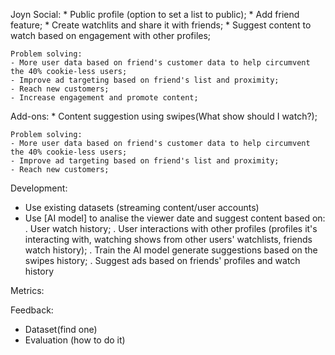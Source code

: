 Joyn Social:
    * Public profile (option to set a list to public);
    * Add friend feature;
    * Create watchlits and share it with friends;
    * Suggest content to watch based on engagement with other profiles;

    Problem solving:
    - More user data based on friend's customer data to help circumvent the 40% cookie-less users;
    - Improve ad targeting based on friend's list and proximity;
    - Reach new customers;
    - Increase engagement and promote content;



Add-ons:
    * Content suggestion using swipes(What show should I watch?);

    Problem solving:
    - More user data based on friend's customer data to help circumvent the 40% cookie-less users;
    - Improve ad targeting based on friend's list and proximity;
    - Reach new customers;

Development:
- Use existing datasets (streaming content/user accounts)                      
- Use [AI model] to analise the viewer date and suggest content based on:
    . User watch history;
    . User interactions with other profiles (profiles it's interacting with, watching shows from other users' watchlists, friends watch history);
    . Train the AI model generate suggestions based on the swipes history;
    . Suggest ads based on friends' profiles and watch history


Metrics:



Feedback:
- Dataset(find one)
- Evaluation (how to do it)